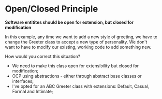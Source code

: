 # Open/Closed Principle

**Software entitites should be open for extension, but closed for modification**

In this example, any time we want to add a new style of greeting, we have to change the Greeter class to accept a new type of personality. We don't want to have to modify our existing, working code to add something new. 

How would you correct this situation?
* We need to make this class open for extensibility but closed for modification;
* OCP using abstractions - either through abstract base classes or interfaces;
* I've opted for an ABC Greeter class with extensions: Default, Casual, Formal and Intimate;
